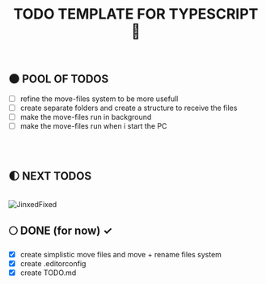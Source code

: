 <div align="center">

  # TODO TEMPLATE FOR TYPESCRIPT :milky_way:

</div>

</br>


## :new_moon: POOL OF TODOS

* [ ] refine the move-files system to be more usefull
* [ ] create separate folders and create a structure to receive the files
* [ ] make the move-files run in background
* [ ] make the move-files run when i start the PC

</br>

</br>

## :first_quarter_moon: NEXT TODOS 

</br>

<img alt="JinxedFixed" src="./git_assets/jinxfix.gif" />

## :full_moon: DONE (for now) ✓

 * [x] create simplistic move files and move + rename files system
 * [x] create .editorconfig
 * [x] create TODO.md

</br>
